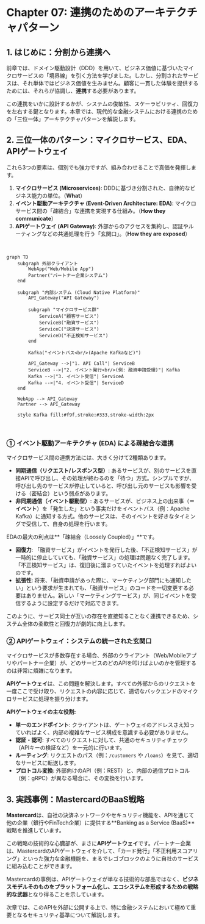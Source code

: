 # Chapter 07: 連携のためのアーキテクチャパターン

## 1. はじめに：分割から連携へ

前章では、ドメイン駆動設計（DDD）を用いて、ビジネス価値に基づいたマイクロサービスの「境界線」を引く方法を学びました。しかし、分割されたサービスは、それ単体ではビジネス価値を生みません。顧客に一貫した体験を提供するためには、それらが協調し、**連携**する必要があります。

この連携をいかに設計するかが、システムの俊敏性、スケーラビリティ、回復力を左右する鍵となります。本章では、現代的な金融システムにおける連携のための「三位一体」アーキテクチャパターンを解説します。

## 2. 三位一体のパターン：マイクロサービス、EDA、APIゲートウェイ

これら3つの要素は、個別でも強力ですが、組み合わせることで真価を発揮します。

1.  **マイクロサービス (Microservices)**: DDDに基づき分割された、自律的なビジネス能力の単位。（**What**）
2.  **イベント駆動アーキテクチャ (Event-Driven Architecture: EDA)**: マイクロサービス間の「疎結合」な連携を実現する仕組み。（**How they communicate**）
3.  **APIゲートウェイ (API Gateway)**: 外部からのアクセスを集約し、認証やルーティングなどの共通処理を行う「玄関口」。（**How they are exposed**）

<br/>

```mermaid
graph TD
    subgraph 外部クライアント
        WebApp("Web/Mobile App")
        Partner("パートナー企業システム")
    end

    subgraph "内部システム (Cloud Native Platform)"
        API_Gateway("API Gateway")

        subgraph "マイクロサービス群"
            ServiceA("顧客サービス")
            ServiceB("融資サービス")
            ServiceC("決済サービス")
            ServiceD("不正検知サービス")
        end

        Kafka("イベントバス<br/>(Apache Kafkaなど)")

        API_Gateway -->|"1. API Call"| ServiceB
        ServiceB -->|"2. イベント発行<br/>(例: 融資申請受理)"| Kafka
        Kafka -->|"3. イベント受信"| ServiceA
        Kafka -->|"4. イベント受信"| ServiceD
    end

    WebApp --> API_Gateway
    Partner --> API_Gateway

    style Kafka fill:#f9f,stroke:#333,stroke-width:2px
```
<br/>

### ① イベント駆動アーキテクチャ (EDA) による疎結合な連携

マイクロサービス間の連携方法には、大きく分けて2種類あります。

-   **同期通信（リクエスト/レスポンス型）**: あるサービスが、別のサービスを直接APIで呼び出し、その処理が終わるのを「待つ」方式。シンプルですが、呼び出し先のサービスが停止していると、呼び出し元のサービスも影響を受ける（密結合）という弱点があります。
-   **非同期通信（イベント駆動型）**: あるサービスが、ビジネス上の出来事（＝**イベント**）を「発生した」という事実だけをイベントバス（例：Apache Kafka）に通知する方式。他のサービスは、そのイベントを好きなタイミングで受信して、自身の処理を行います。

EDAの最大の利点は**「疎結合（Loosely Coupled）」**です。

-   **回復力**: 「融資サービス」がイベントを発行した後、「不正検知サービス」が一時的に停止していても、「融資サービス」の処理は問題なく完了します。「不正検知サービス」は、復旧後に溜まっていたイベントを処理すればよいのです。
-   **拡張性**: 将来、「融資申請があった際に、マーケティング部門にも通知したい」という要求が生まれても、「融資サービス」のコードを一切変更する必要はありません。新しい「マーケティングサービス」が、同じイベントを受信するように設定するだけで対応できます。

このように、サービス同士が互いの存在を直接知ることなく連携できるため、システム全体の柔軟性と回復力が劇的に向上します。

### ② APIゲートウェイ：システムの統一された玄関口

マイクロサービスが多数存在する場合、外部のクライアント（Web/Mobileアプリやパートナー企業）が、どのサービスのどのAPIを叩けばよいのかを管理するのは非常に煩雑になります。

**APIゲートウェイ**は、この問題を解決します。すべての外部からのリクエストを一度ここで受け取り、リクエストの内容に応じて、適切なバックエンドのマイクロサービスに処理を振り分けます。

**APIゲートウェイの主な役割:**
-   **単一のエンドポイント**: クライアントは、ゲートウェイのアドレスさえ知っていればよく、内部の複雑なサービス構成を意識する必要がありません。
-   **認証・認可**: すべてのリクエストに対して、共通のセキュリティチェック（APIキーの検証など）を一元的に行います。
-   **ルーティング**: リクエストのパス（例：`/customers` や `/loans`）を見て、適切なサービスに転送します。
-   **プロトコル変換**: 外部向けのAPI（例：REST）と、内部の通信プロトコル（例：gRPC）が異なる場合に、その変換を行います。

## 3. 実践事例：MastercardのBaaS戦略

**Mastercard**は、自社の決済ネットワークやセキュリティ機能を、APIを通じて他の企業（銀行やFinTech企業）に提供する**Banking as a Service (BaaS)**戦略を推進しています。

この戦略の技術的な心臓部が、まさに**APIゲートウェイ**です。パートナー企業は、MastercardのAPIゲートウェイを介して、「カード発行」「不正利用スコアリング」といった強力な金融機能を、まるでレゴブロックのように自社のサービスに組み込むことができます。

Mastercardの事例は、APIゲートウェイが単なる技術的な部品ではなく、**ビジネスモデルそのものをプラットフォーム化し、エコシステムを形成するための戦略的な武器**となり得ることを示しています。

次章では、このAPIを外部に公開する上で、特に金融システムにおいて極めて重要となるセキュリティ基準について解説します。 